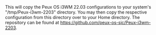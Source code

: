 This will copy the Peux OS i3WM 22.03 configurations to your system's "/tmp/Peux-i3wm-2203" directory. You may then copy the respective configuration from this directory over to your Home directory.  The repository can be found at https://github.com/peux-os-sic/Peux-i3wm-2203.
